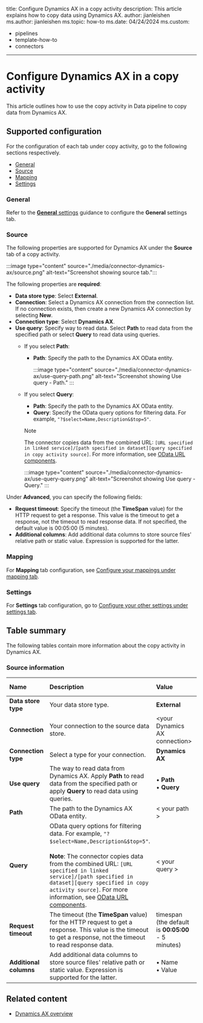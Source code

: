 title: Configure Dynamics AX in a copy activity
description: This article explains how to copy data using Dynamics AX.
author: jianleishen
ms.author: jianleishen
ms.topic: how-to
ms.date: 04/24/2024
ms.custom: 
  - pipelines
  - template-how-to
  - connectors
---

# Configure Dynamics AX in a copy activity

This article outlines how to use the copy activity in Data pipeline to copy data from Dynamics AX.

## Supported configuration

For the configuration of each tab under copy activity, go to the following sections respectively.

- [General](#general)  
- [Source](#source)
- [Mapping](#mapping)
- [Settings](#settings)

### General

Refer to the [**General** settings](activity-overview.md#general-settings) guidance to configure the **General** settings tab.

### Source

The following properties are supported for Dynamics AX under the **Source** tab of a copy activity.

:::image type="content" source="./media/connector-dynamics-ax/source.png" alt-text="Screenshot showing source tab.":::

The following properties are **required**:

- **Data store type**: Select **External**.
- **Connection**:  Select a Dynamics AX connection from the connection list. If no connection exists, then create a new Dynamics AX connection by selecting **New**.
- **Connection type**: Select **Dynamics AX**.
- **Use query**: Specify way to read data. Select **Path** to read data from the specified path or select **Query** to read data using queries.
    - If you select **Path**:
      - **Path**: Specify the path to the Dynamics AX OData entity.

        :::image type="content" source="./media/connector-dynamics-ax/use-query-path.png" alt-text="Screenshot showing Use query - Path." :::

    - If you select **Query**:
      - **Path**: Specify the path to the Dynamics AX OData entity.
      - **Query**: Specify the OData query options for filtering data. For example, `"?$select=Name,Description&$top=5"`.
      
      > [!Note]
      > The connector copies data from the combined URL: `[URL specified in linked service]/[path specified in dataset][query specified in copy activity source]`. For more information, see [OData URL components](https://www.odata.org/documentation/odata-version-3-0/url-conventions/).

        :::image type="content" source="./media/connector-dynamics-ax/use-query-query.png" alt-text="Screenshot showing Use query - Query." :::

Under **Advanced**, you can specify the following fields:

- **Request timeout**: Specify the timeout (the **TimeSpan** value) for the HTTP request to get a response. This value is the timeout to get a response, not the timeout to read response data. If not specified, the default value is 00:05:00 (5 minutes).
- **Additional columns**: Add additional data columns to store source files' relative path or static value. Expression is supported for the latter.

### Mapping

For **Mapping** tab configuration, see [Configure your mappings under mapping tab](copy-data-activity.md#configure-your-mappings-under-mapping-tab).

### Settings

For **Settings** tab configuration, go to [Configure your other settings under settings tab](copy-data-activity.md#configure-your-other-settings-under-settings-tab).

## Table summary

The following tables contain more information about the copy activity in Dynamics AX.

### Source information

|Name |Description |Value|Required |JSON script property |
|:---|:---|:---|:---|:---|
| **Data store type** |Your data store type.| **External** |Yes|/|
| **Connection** |Your connection to the source data store.|\<your Dynamics AX connection> |Yes|connection|
| **Connection type** |Select a type for your connection.|**Dynamics AX**|Yes|/|
| **Use query** |The way to read data from Dynamics AX. Apply **Path** to read data from the specified path or apply **Query** to read data using queries.|• **Path** <br>• **Query** |Yes |/|
| **Path** | The path to the Dynamics AX OData entity. | < your path > | Yes | path |
| **Query** | OData query options for filtering data. For example, `"?$select=Name,Description&$top=5"`. <br/><br/>**Note**: The connector copies data from the combined URL: `[URL specified in linked service]/[path specified in dataset][query specified in copy activity source]`. For more information, see [OData URL components](https://www.odata.org/documentation/odata-version-3-0/url-conventions/).  | < your query > | No | query |
| **Request timeout** |The timeout (the **TimeSpan** value) for the HTTP request to get a response. This value is the timeout to get a response, not the timeout to read response data.| timespan<br>(the default is **00:05:00** - 5 minutes) |No|httpRequestTimeout|
| **Additional columns** | Add additional data columns to store source files' relative path or static value. Expression is supported for the latter. | • Name<br>• Value | No | additionalColumns:<br>• name<br>• value |

## Related content

- [Dynamics AX overview](connector-dynamics-ax-overview.md)
